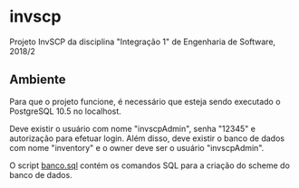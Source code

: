 # invscp

Projeto InvSCP da disciplina "Integração 1" de Engenharia de Software, 2018/2

## Ambiente

Para que o projeto funcione, é necessário que esteja sendo executado o PostgreSQL 10.5 no localhost.

Deve existir o usuário com nome "invscpAdmin", senha "12345" e autorização para efetuar login.
Além disso, deve existir o banco de dados com nome "inventory" e o owner deve ser o usuário "invscpAdmin".

O script [banco.sql](banco.sql) contém os comandos SQL para a criação do scheme do banco de dados.
